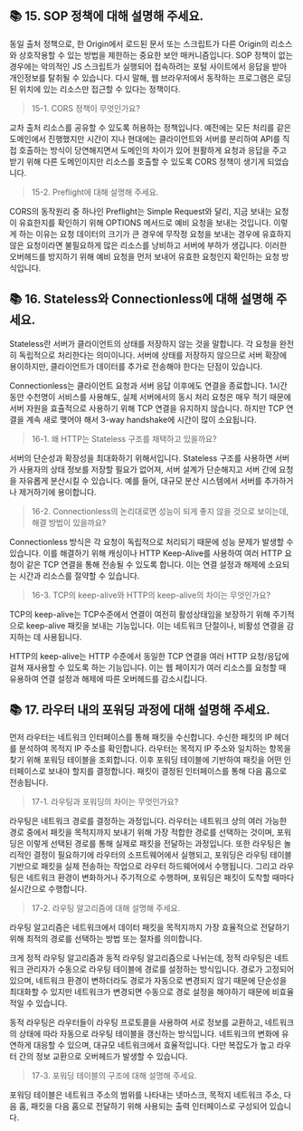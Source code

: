 ## 📚 **15. SOP 정책에 대해 설명해 주세요.**
    
동일 출처 정책으로, 한 Origin에서 로드된 문서 또는 스크립트가 다른 Origin의 리소스와 상호작용할 수 있는 방법을 제한하는 중요한 보안 매커니즘입니다. SOP 정책이 없는 경우에는 악의적인 JS 스크립트가 실행되어 접속하려는 포털 사이트에서 응답을 받아 개인정보를 탈취될 수 있습니다. 다시 말해, 웹 브라우저에서 동작하는 프로그램은 로딩된 위치에 있는 리소스만 접근할 수 있다는 정책이다.
    
> 15-1. CORS 정책이 무엇인가요?
        
교차 출처 리소스를 공유할 수 있도록 허용하는 정책입니다. 예전에는 모든 처리를 같은 도메인에서 진행했지만 시간이 지나 현대에는 클라이언트와 서버를 분리하여 API를 직접 호출하는 방식이 당연해지면서 도메인의 차이가 있어 원활하게 요청과 응답을 주고 받기 위해 다른 도메인이지만 리소스를 호출할 수 있도록 CORS 정책이 생기게 되었습니다.
        
> 15-2. Preflight에 대해 설명해 주세요.
        
CORS의 동작원리 중 하나인 Preflight는 Simple Request와 달리, 지금 보내는 요청이 유효한지를 확인하기 위해 OPTIONS 메서드로 예비 요청을 보내는 것입니다. 이렇게 하는 이유는 요청 데이터의 크기가 큰 경우에 무작정 요청을 보내는 경우에 유효하지 않은 요청이라면 불필요하게 많은 리소스를 낭비하고 서버에 부하가 생깁니다. 이러한 오버헤드를 방지하기 위해 예비 요청을 먼저 보내어 유효한 요청인지 확인하는 요청 방식입니다.
        
## 📚 **16. Stateless와 Connectionless에 대해 설명해 주세요.**
    
Stateless란 서버가 클라이언트의 상태를 저장하지 않는 것을 말합니다. 각 요청을 완전히 독립적으로 처리한다는 의미이니다. 서버에 상태를 저장하지 않으므로 서버 확장에 용이하지만, 클라이언트가 데이터를 추가로 전송해야 한다는 단점이 있습니다.

Connectionless는 클라이언트 요청과 서버 응답 이후에도 연결을 종료합니다. 1시간동안 수천명이 서비스를 사용해도, 실제 서버에서의 동시 처리 요청은 매우 적기 때문에 서버 자원을 효츌적으로 사용하기 위해 TCP 연결을 유지하지 않습니다. 하지만 TCP 연결을 계속 새로 맺어야  해서 3-way handshake에 시간이 많이 소요됩니다.
    
> 16-1. 왜 HTTP는 Stateless 구조를 채택하고 있을까요?
        
서버의 단순성과 확장성을 최대화하기 위해서입니다. Stateless 구조를 사용하면 서버가 사용자의 상태 정보를 저장할 필요가 없어져, 서버 설계가 단순해지고 서버 간에 요청을 자유롭게 분산시킬 수 있습니다. 예를 들어, 대규모 분산 시스템에서 서버를 추가하거나 제거하기에 용이합니다.
        
> 16-2. Connectionless의 논리대로면 성능이 되게 좋지 않을 것으로 보이는데, 해결 방법이 있을까요?
        
Connectionless 방식은 각 요청이 독립적으로 처리되기 때문에 성능 문제가 발생할 수 있습니다. 이를 해결하기 위해 캐싱이나 HTTP Keep-Alive를 사용하여 여러 HTTP 요청이 같은 TCP 연결을 통해 전송될 수 있도록 합니다. 이는 연결 설정과 해제에 소요되는 시간과 리소스를 절약할 수 있습니다.
        
> 16-3. TCP의 keep-alive와 HTTP의 keep-alive의 차이는 무엇인가요?

TCP의 keep-alive는 TCP수준에서 연결이 여전히 활성상태임을 보장하기 위해 주기적으로 keep-alive 패킷을 보내는 기능입니다. 이는 네트워크 단절이나, 비활성 연결을 감지하는 데 사용됩니다.

HTTP의 keep-alive는 HTTP 수준에서 동일한 TCP 연결을 여러 HTTP 요청/응답에 걸쳐 재사용할 수 있도록 하는 기능입니다. 이는 웹 페이지가 여러 리소스를 요청할 때 유용하여 연결 설정과 해제에 따른 오버헤드를 감소시킵니다.
        
## 📚 **17. 라우터 내의 포워딩 과정에 대해 설명해 주세요.**
    
먼저 라우터는 네트워크 인터페이스를 통해 패킷을 수신합니다. 수신한 패킷의 IP 헤더를 분석하여 목적지 IP 주소를 확인합니다. 라우터는 목적지 IP 주소와 일치하는 항목을 찾기 위해 포워딩 테이블을 조회합니다. 이후 포워딩 테이블에 기반하여 패킷을 어떤 인터페이스로 보내야 할지를 결정합니다. 패킷이 결정된 인터페이스를 통해 다음 홉으로 전송됩니다.
    
> 17-1. 라우팅과 포워딩의 차이는 무엇인가요?
        
라우팅은 네트워크 경로를 결정하는 과정입니다. 라우터는 네트워크 상의 여러 가능한 경로 중에서 패킷을 목적지까지 보내기 위해 가장 적합한 경로를 선택하는 것이며, 포워딩은 이렇게 선택된 경로를 통해 실제로 패킷을 전달하는 과정입니다. 또한 라우팅은 놀리적인 결정이 필요하기에 라우터의 소프트웨어에서 실행되고, 포워딩은 라우팅 테이블 기반으로 패킷을 실제 전송하는 작업으로 라우터 하드웨어에서 수행됩니다. 그리고 라우팅은 네트워크 환경이 변화하거나 주기적으로 수행하며, 포워딩은 패킷이 도착할 때마다 실시간으로 수행합니다.
        
> 17-2. 라우팅 알고리즘에 대해 설명해 주세요.
        
라우팅 알고리즘은 네트워크에서 데이터 패킷을 목적지까지 가장 효율적으로 전달하기 위해 최적의 경로를 선택하는 방법 또는 절차를 의미합니다. 

크게 정적 라우팅 알고리즘과 동적 라우팅 알고리즘으로 나뉘는데, 정적 라우팅은 네트워크 관리자가 수동으로 라우팅 테이블에 경로를 설정하는 방식입니다. 경로가 고정되어 있으며, 네트워크 환경이 변하더라도 경로가 자동으로 변경되지 않기 때문에 단순성을 최대화할 수 있지만 네트워크가 변경되면 수동으로 경로 설정을 해야하기 때문에 비효율적일 수 있습니다.

동적 라우팅은 라우터들이 라우팅 프로토콜을 사용하여 서로 정보를 교환하고, 네트워크의 상태에 따라 자동으로 라우팅 테이블을 갱신하는 방식입니다. 네트워크의 변화에 유연하게 대응할 수 있으며, 대규모 네트워크에서 효율적입니다. 다만 복잡도가 높고 라우터 간의 정보 교환으로 오버헤드가 발생할 수 있습니다.
        
> 17-3. 포워딩 테이블의 구조에 대해 설명해 주세요.
        
포워딩 테이블은 네트워크 주소의 범위를 나타내는 넷마스크, 목적지 네트워크 주소, 다음 홉, 패킷을 다음 홉으로 전달하기 위해 사용되는 출력 인터페이스로 구성되어 있습니다.
